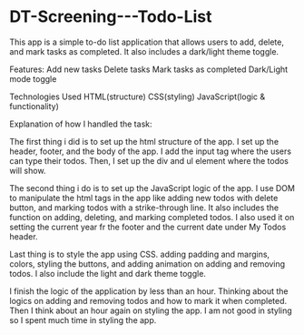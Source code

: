 # DT-Screening---Todo-List

This app is a simple to-do list application that allows users to add, delete, and mark tasks as completed. It also includes a dark/light theme toggle.

Features:
Add new tasks
Delete tasks
Mark tasks as completed
Dark/Light mode toggle


Technologies Used
HTML(structure)
CSS(styling)
JavaScript(logic & functionality)


Explanation of how I handled the task:

The first thing i did is to set up the html structure of the app. I set up the header, footer, and the body of the app. I add the input tag where the users can type their todos. Then, I set up the div and ul element where the todos will show.

The second thing i do is to set up the JavaScript logic of the app. I use DOM to manipulate the html tags in the app like adding new todos with delete button, and marking todos with a strike-through line. It also includes the function on adding, deleting, and marking completed todos. I also used it on setting the current year fr the footer and the current date under My Todos header.


Last thing is to style the app using CSS. adding padding and margins, colors, styling the buttons, and adding animation on adding and removing todos. I also include the light and dark theme toggle.

I finish the logic of the application by less than an hour. Thinking about the logics on adding and removing todos and how to mark it when completed. Then I think about an hour again on styling the app. I am not good in styling so I spent much time in styling the app.